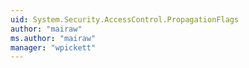 ```yaml
---
uid: System.Security.AccessControl.PropagationFlags
author: "mairaw"
ms.author: "mairaw"
manager: "wpickett"
---
```

